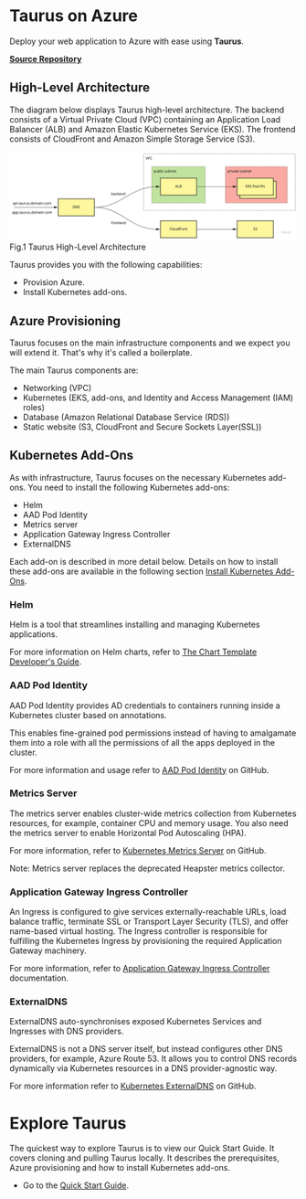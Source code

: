 # Taurus on Azure

Deploy your web application to Azure with ease using __Taurus__.

[__Source Repository__][taurus-azure-repo]

## High-Level Architecture
The diagram below displays Taurus high-level architecture. The backend consists of a Virtual Private Cloud (VPC) containing an Application Load Balancer (ALB) and Amazon Elastic Kubernetes Service (EKS). The frontend consists of CloudFront and Amazon Simple Storage Service (S3).

![High level architecture][high-level-architecture]
Fig.1 Taurus High-Level Architecture

Taurus provides you with the following capabilities:
- Provision Azure.
- Install Kubernetes add-ons.

## Azure Provisioning
Taurus focuses on the main infrastructure components and we expect you will extend it. That's why it's called a boilerplate.

The main Taurus components are:
- Networking (VPC)
- Kubernetes (EKS, add-ons, and Identity and Access Management (IAM) roles)
- Database (Amazon Relational Database Service (RDS))
- Static website (S3, CloudFront and Secure Sockets Layer(SSL))

## Kubernetes Add-Ons
As with infrastructure, Taurus focuses on the necessary Kubernetes add-ons. You need to install the following Kubernetes add-ons:
- Helm
- AAD Pod Identity
- Metrics server
- Application Gateway Ingress Controller
- ExternalDNS

Each add-on is described in more detail below. Details on how to install these add-ons are available in the following section [Install Kubernetes Add-Ons].

### Helm 
Helm is a tool that streamlines installing and managing Kubernetes applications.

For more information on Helm charts, refer to [The Chart Template Developer's Guide](https://docs.helm.sh/chart_template_guide/#the-chart-template-developer-s-guide).

### AAD Pod Identity

AAD Pod Identity provides AD credentials to containers running inside a Kubernetes cluster based on annotations.

This enables fine-grained pod permissions instead of having to amalgamate them
into a role with all the permissions of all the apps deployed in the cluster.

For more information and usage refer to [AAD Pod Identity] on GitHub.

### Metrics Server

The metrics server enables cluster-wide metrics collection from Kubernetes resources, for example, container CPU and memory usage. You also need the metrics server to enable Horizontal Pod Autoscaling (HPA).

For more information, refer to [Kubernetes Metrics Server] on GitHub.

Note: Metrics server replaces the deprecated Heapster metrics collector.

### Application Gateway Ingress Controller
An Ingress is configured to give services externally-reachable URLs, load balance traffic, terminate SSL or Transport Layer Security (TLS), and offer name-based virtual hosting. The Ingress controller is responsible for fulfilling the Kubernetes Ingress by provisioning the required Application Gateway machinery.

For more information, refer to [Application Gateway Ingress Controller] documentation.

### ExternalDNS

ExternalDNS auto-synchronises exposed Kubernetes Services and Ingresses with DNS providers.

ExternalDNS is not a DNS server itself, but instead configures other DNS providers, for example, Azure Route 53. It allows you to control DNS records dynamically via Kubernetes resources in a DNS provider-agnostic way.

For more information refer to [Kubernetes ExternalDNS] on GitHub.

# Explore Taurus
The quickest way to explore Taurus is to view our Quick Start Guide. It covers cloning and pulling Taurus locally. It describes the prerequisites, Azure provisioning and how to install Kubernetes add-ons.

- Go to the [Quick Start Guide].

<!-- Internal Links -->
[high-level-architecture]: img/high-level-architecture.jpg
[Install Kubernetes Add-Ons]:/azure/helm/
[Quick Start Guide]:/azure/quick-start/

<!-- External Links -->
[taurus-azure-repo]: https://github.com/nearform/taurus-azure

[AAD Pod Identity]: https://github.com/Azure/aad-pod-identity
[Kubernetes Metrics Server]:https://github.com/kubernetes-sigs/metrics-server
[Application Gateway Ingress Controller]: https://docs.microsoft.com/en-us/azure/application-gateway/ingress-controller-overview
[Kubernetes ExternalDNS]: https://github.com/kubernetes-sigs/external-dns
